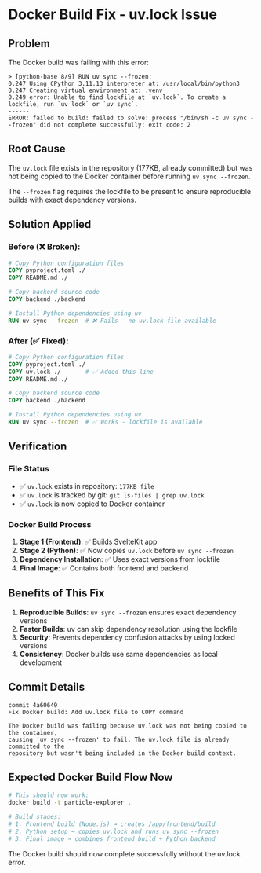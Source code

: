 # Docker Build Fix - uv.lock Issue

## Problem
The Docker build was failing with this error:

```
> [python-base 8/9] RUN uv sync --frozen:
0.247 Using CPython 3.11.13 interpreter at: /usr/local/bin/python3
0.247 Creating virtual environment at: .venv
0.249 error: Unable to find lockfile at `uv.lock`. To create a lockfile, run `uv lock` or `uv sync`.
------
ERROR: failed to build: failed to solve: process "/bin/sh -c uv sync --frozen" did not complete successfully: exit code: 2
```

## Root Cause
The `uv.lock` file exists in the repository (177KB, already committed) but was not being copied to the Docker container before running `uv sync --frozen`.

The `--frozen` flag requires the lockfile to be present to ensure reproducible builds with exact dependency versions.

## Solution Applied

### Before (❌ Broken):
```dockerfile
# Copy Python configuration files
COPY pyproject.toml ./
COPY README.md ./

# Copy backend source code
COPY backend ./backend

# Install Python dependencies using uv
RUN uv sync --frozen  # ❌ Fails - no uv.lock file available
```

### After (✅ Fixed):
```dockerfile
# Copy Python configuration files
COPY pyproject.toml ./
COPY uv.lock ./       # ✅ Added this line
COPY README.md ./

# Copy backend source code
COPY backend ./backend

# Install Python dependencies using uv
RUN uv sync --frozen  # ✅ Works - lockfile is available
```

## Verification

### File Status
- ✅ `uv.lock` exists in repository: `177KB file`
- ✅ `uv.lock` is tracked by git: `git ls-files | grep uv.lock`
- ✅ `uv.lock` is now copied to Docker container

### Docker Build Process
1. **Stage 1 (Frontend)**: ✅ Builds SvelteKit app
2. **Stage 2 (Python)**: ✅ Now copies `uv.lock` before `uv sync --frozen`
3. **Dependency Installation**: ✅ Uses exact versions from lockfile
4. **Final Image**: ✅ Contains both frontend and backend

## Benefits of This Fix

1. **Reproducible Builds**: `uv sync --frozen` ensures exact dependency versions
2. **Faster Builds**: uv can skip dependency resolution using the lockfile
3. **Security**: Prevents dependency confusion attacks by using locked versions
4. **Consistency**: Docker builds use same dependencies as local development

## Commit Details
```
commit 4a60649
Fix Docker build: Add uv.lock file to COPY command

The Docker build was failing because uv.lock was not being copied to the container,
causing 'uv sync --frozen' to fail. The uv.lock file is already committed to the
repository but wasn't being included in the Docker build context.
```

## Expected Docker Build Flow Now
```bash
# This should now work:
docker build -t particle-explorer .

# Build stages:
# 1. Frontend build (Node.js) → creates /app/frontend/build
# 2. Python setup → copies uv.lock and runs uv sync --frozen
# 3. Final image → combines frontend build + Python backend
```

The Docker build should now complete successfully without the uv.lock error.
